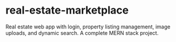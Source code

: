 # real-estate-marketplace
Real estate web app with login, property listing management, image uploads, and dynamic search. A complete MERN stack project.
